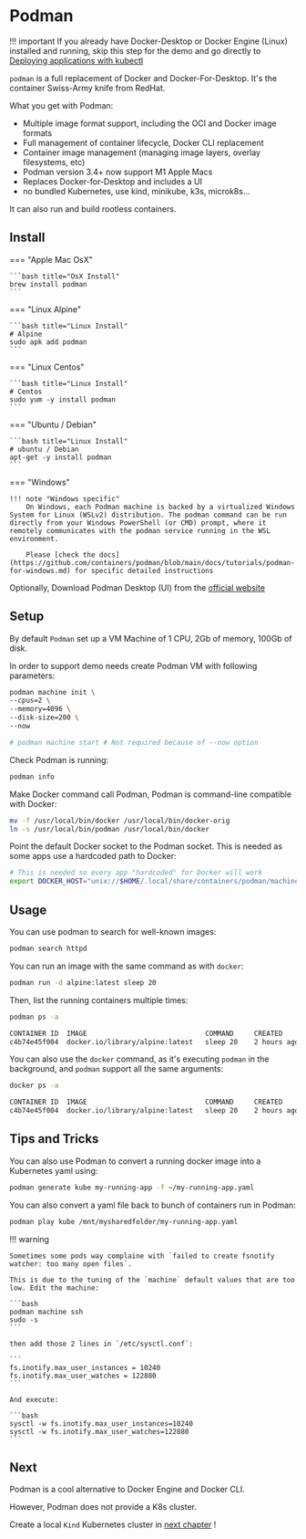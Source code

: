 # Podman

!!! important
    If you already have Docker-Desktop or Docker Engine (Linux) installed and running, skip this step for the demo and go directly to [Deploying applications with kubectl](../app_deployment.md)


`podman` is a full replacement of Docker and Docker-For-Desktop. It's the container Swiss-Army knife from RedHat.

What you get with Podman:

- Multiple image format support, including the OCI and Docker image formats
- Full management of container lifecycle, Docker CLI replacement
- Container image management (managing image layers, overlay filesystems, etc)
- Podman version 3.4+ now support M1 Apple Macs
- Replaces Docker-for-Desktop and includes a UI
- no bundled Kubernetes, use kind, minikube, k3s, microk8s...

It can also run and build rootless containers.
## Install

=== "Apple Mac OsX"

    ```bash title="OsX Install"
    brew install podman
    ```

=== "Linux Alpine"

    ```bash title="Linux Install"
    # Alpine
    sudo apk add podman
    ```

=== "Linux Centos"

    ```bash title="Linux Install"
    # Centos
    sudo yum -y install podman
    ```

=== "Ubuntu / Debian"

    ```bash title="Linux Install"
    # ubuntu / Debian
    apt-get -y install podman
    ```

=== "Windows"

    !!! note "Windows specific"
        On Windows, each Podman machine is backed by a virtualized Windows System for Linux (WSLv2) distribution. The podman command can be run directly from your Windows PowerShell (or CMD) prompt, where it remotely communicates with the podman service running in the WSL environment.

        Please [check the docs](https://github.com/containers/podman/blob/main/docs/tutorials/podman-for-windows.md) for specific detailed instructions


Optionally, Download Podman Desktop (UI) from the [official website](https://iongion.github.io/podman-desktop-companion/)

## Setup
    
By default `Podman` set up a VM Machine of 1 CPU, 2Gb of memory, 100Gb of disk.

In order to support demo needs create Podman VM with following parameters:

```bash
podman machine init \
--cpus=2 \
--memory=4096 \
--disk-size=200 \
--now

# podman machine start # Not required because of --now option
```

Check Podman is running:

```bash
podman info
```

Make Docker command call Podman, Podman is command-line compatible with Docker:

```bash
mv -f /usr/local/bin/docker /usr/local/bin/docker-orig
ln -s /usr/local/bin/podman /usr/local/bin/docker
```

Point the default Docker socket to the Podman socket. This is needed as some apps use a hardcoded path to Docker:

```bash
# This is needed so every app "hardcoded" for Docker will work
export DOCKER_HOST="unix://$HOME/.local/share/containers/podman/machine/podman-machine-default/podman.sock"
```

## Usage

You can use podman to search for well-known images: 

```bash
podman search httpd
```

You can run an image with the same command as with `docker`:

```bash
podman run -d alpine:latest sleep 20
```

Then, list the running containers multiple times:

```bash
podman ps -a
```
```bash title="output"
CONTAINER ID  IMAGE                             COMMAND     CREATED      STATUS                 PORTS     NAMES
c4b74e45f004  docker.io/library/alpine:latest   sleep 20    2 hours ago  Up 2 hours ago                   loving_wu
```

You can also use the `docker` command, as it's executing `podman` in the background, and `podman` support all the same arguments:

```bash
docker ps -a
```
```bash title="output"
CONTAINER ID  IMAGE                             COMMAND     CREATED      STATUS                 PORTS     NAMES
c4b74e45f004  docker.io/library/alpine:latest   sleep 20    2 hours ago  Exited (0) 2 hours ago
```

## Tips and Tricks

You can also use Podman to convert a running docker image into a Kubernetes yaml using:

```bash
podman generate kube my-running-app -f ~/my-running-app.yaml
```

You can also convert a yaml file back to bunch of containers run in Podman:

```bash
podman play kube /mnt/mysharedfolder/my-running-app.yaml
```

!!! warning

    Sometimes some pods way complaine with `failed to create fsnotify watcher: too many open files`.

    This is due to the tuning of the `machine` default values that are too low. Edit the machine:

    ```bash 
    podman machine ssh
    sudo -s
    ```

    then add those 2 lines in `/etc/sysctl.conf`:

    ```
    fs.inotify.max_user_instances = 10240
    fs.inotify.max_user_watches = 122880
    ```

    And execute:

    ```bash
    sysctl -w fs.inotify.max_user_instances=10240
    sysctl -w fs.inotify.max_user_watches=122880
    ```

## Next

Podman is a cool alternative to Docker Engine and Docker CLI. 

However, Podman does not provide a K8s cluster.

Create a local `Kind` Kubernetes cluster in [next chapter](kind.md) !